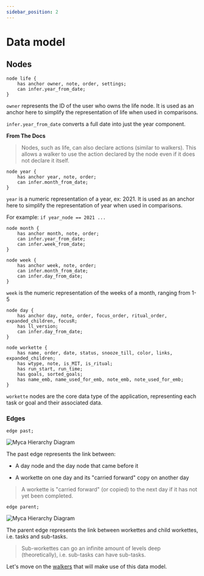 ```yaml
---
sidebar_position: 2
---
```


# Data model

## Nodes

```
node life {
    has anchor owner, note, order, settings;
    can infer.year_from_date;
}
```

`owner` represents the ID of the user who owns the life node. It is used as an anchor here to simplify the representation of life when used in comparisons.

`infer.year_from_date` converts a full date into just the year component.

**From The Docs**

>Nodes, such as life, can also declare actions (similar to walkers). This allows a walker to use the action declared by the node even if it does not declare it itself.

```
node year {
    has anchor year, note, order;
    can infer.month_from_date;
}
```

`year` is a numeric representation of a year, ex: 2021. It is used as an anchor here to simplify the representation of year when used in comparisons.

For example: `if year_node == 2021 ...`

```
node month {
    has anchor month, note, order;
    can infer.year_from_date;
    can infer.week_from_date;
}
```

```
node week {
    has anchor week, note, order;
    can infer.month_from_date;
    can infer.day_from_date;
}
```

`week` is the numeric representation of the weeks of a month, ranging from 1-5


```
node day {
    has anchor day, note, order, focus_order, ritual_order, expanded_children, focusR;
    has ll_version;
    can infer.day_from_date;
}
```

```
node workette {
    has name, order, date, status, snooze_till, color, links, expanded_children;
    has wtype, note, is_MIT, is_ritual;
    has run_start, run_time;
    has goals, sorted_goals;
    has name_emb, name_used_for_emb, note_emb, note_used_for_emb;
}
```

`workette` nodes are the core data type of the application, representing each task or goal and their associated data.

### Edges

```
edge past;
```

![Myca Hierarchy Diagram](/img/tutorial/myca-a-jaseci-product/myca_past_day.png)


The past edge represents the link between:

- A day node and the day node that came before it

- A workette on one day and its "carried forward" copy on another day

>A workette is "carried forward" (or copied) to the next day if it has not yet been completed.

```
edge parent;
```

![Myca Hierarchy Diagram](/img/tutorial/myca-a-jaseci-product/myca_parent_workette.png)

The parent edge represents the link between workettes and child workettes, i.e. tasks and sub-tasks.

>Sub-workettes can go an infinite amount of levels deep (theoretically), i.e. sub-tasks can have sub-tasks.

Let's move on the [walkers](/docs/intermediate/standard-library-documentation/jaseci-primitives#walker) that will make use of this data model.





